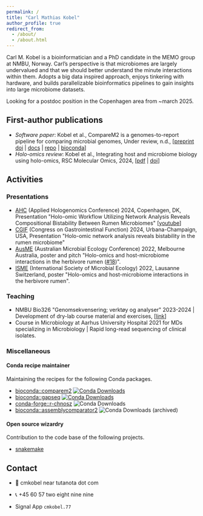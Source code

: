 ```yaml
---
permalink: /
title: "Carl Mathias Kobel"
author_profile: true
redirect_from: 
  - /about/
  - /about.html
---
```



Carl M. Kobel is a bioinformatician and a PhD candidate in the MEMO group at NMBU, Norway. Carl’s perspective is that microbiomes are largely undervalued and that we should better understand the minute interactions within them. Adopts a big data inspired approach, enjoys tinkering with hardware, and builds parallelizable bioinformatics pipelines to gain insights into large microbiome datasets.

Looking for a postdoc position in the Copenhagen area from ~march 2025.

## First-author publications

  - *Software paper*: Kobel et al., CompareM2 is a genomes-to-report pipeline for comparing microbial genomes, Under review, n.d., [[preprint doi](https://doi.org/10.1101/2024.07.12.603264 ) \| [docs](https://comparem2.readthedocs.io/) \| [repo](https://github.com/cmkobel/CompareM2) \| [bioconda](https://anaconda.org/bioconda/comparem2)]
  - *Holo-omics review*: Kobel et al., Integrating host and microbiome biology using holo-omics, RSC Molecular Omics, 2024, [[pdf](https://github.com/cmkobel/cmkobel.github.io/raw/master/files/Kobel%20et%20al.%202024%20-%20Integrating%20host%20and%20microbiome%20biology%20using%20holo-omics.pdf) \| [doi](https://doi.org/10.1039/D4MO00017J)]

## Activities

### Presentations
  - [AHC](https://www.appliedhologenomicsconference.eu/) (Applied Hologenomics Conference) 2024, Copenhagen, DK, Presentation "Holo-omic Workflow Utilizing Network Analysis Reveals Compositional Bistability Between Rumen Microbiomes" [[youtube](https://www.youtube.com/watch?v=gucJB-GG0WQ)]
  - [CGIF](https://www.congressgastrofunction.org/) (Congress on Gastrointestinal Function) 2024, Urbana-Champaign, USA, Presentation "Holo-omic network analysis reveals bistability in the rumen microbiome"
  - [AusME](https://www.ausme-microbes.org.au/) (Australian Microbial Ecology Conference) 2022, Melbourne Australia, poster and pitch "Holo-omics and host-microbiome interactions in the herbivore rumen ([#18](https://ausme-2022.p.asnevents.com.au/days/2022-11-07/abstract/86540))".
  - [ISME](https://www.isme-microbes.org/) (International Society of Microbial Ecology) 2022, Lausanne Switzerland, poster "Holo-omics and host-microbiome interactions in the herbivore rumen".
  

### Teaching
  - NMBU Bio326 "Genomsekvensering; verktøy og analyser" 2023-2024 \| Development of dry-lab course material and exercises, [[link](https://www.nmbu.no/en/course/bio326)]
  - Course in Microbiology at Aarhus University Hospital 2021 for MDs specializing in Microbiology \| Rapid long-read sequencing of clinical isolates.


### Miscellaneous

#### Conda recipe maintainer

Maintaining the recipes for the following Conda packages.

  - [bioconda::comparem2](https://anaconda.org/bioconda/comparem2) [![Conda Downloads](https://img.shields.io/conda/d/bioconda/comparem2)](https://bioconda.github.io/recipes/comparem2/README.html)
  - [bioconda::gapseq](https://anaconda.org/bioconda/gapseq) [![Conda Downloads](https://img.shields.io/conda/d/bioconda/gapseq)](https://bioconda.github.io/recipes/gapseq/README.html)
  - [conda-forge::r-chnosz](https://anaconda.org/conda-forge/r-chnosz) ![Conda Downloads](https://img.shields.io/conda/d/conda-forge/r-chnosz)
  - [bioconda::assemblycomparator2](https://anaconda.org/bioconda/assemblycomparator2) ![Conda Downloads](https://img.shields.io/conda/d/bioconda/assemblycomparator2) (archived)

#### Open source wizardry

Contribution to the code base of the following projects.

  - [snakemake](https://github.com/snakemake/snakemake/)


## Contact

  - 📧 cmkobel near tutanota dot com

  - 📞 +45 60 57 two eight nine nine

  - Signal App `cmkobel.77`

